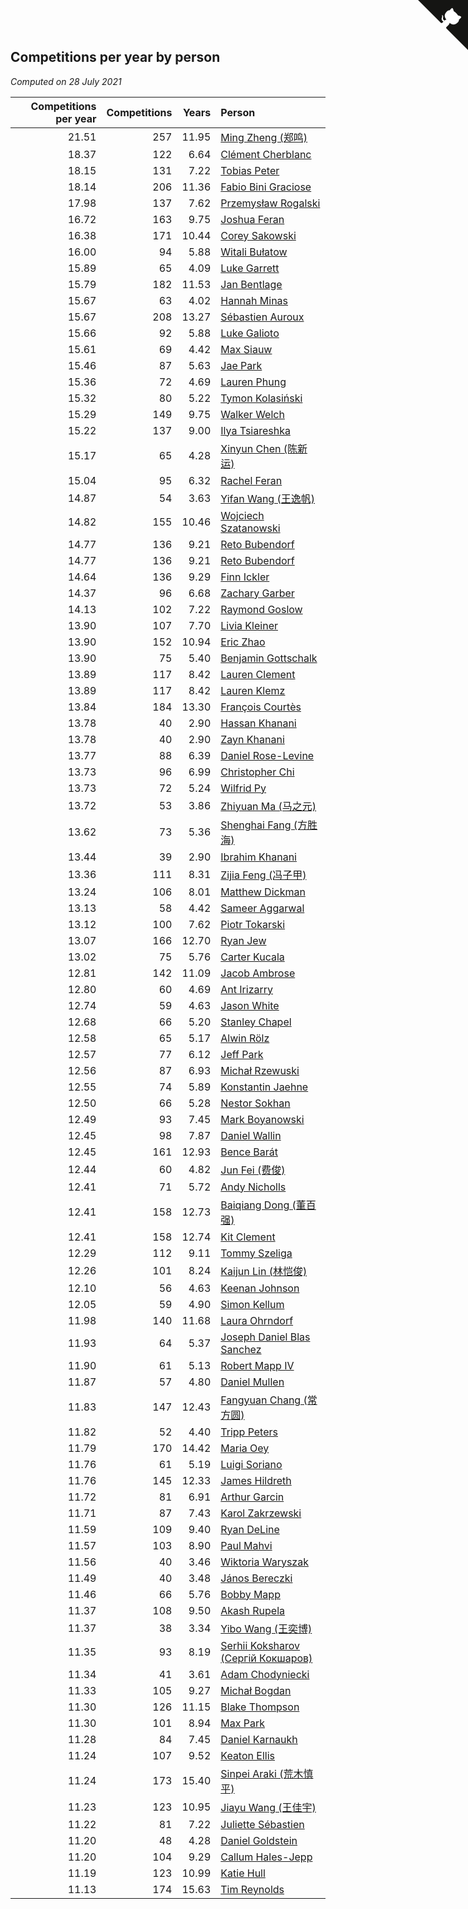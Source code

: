 ## Competitions per year by person

*Computed on 28 July 2021*

| Competitions per year | Competitions | Years | Person |
| ---: | ---: | ---: | :--- |
| 21.51 | 257 | 11.95 | [Ming Zheng (郑鸣)](https://www.worldcubeassociation.org/persons/2009ZHEN11) |
| 18.37 | 122 | 6.64 | [Clément Cherblanc](https://www.worldcubeassociation.org/persons/2014CHER05) |
| 18.15 | 131 | 7.22 | [Tobias Peter](https://www.worldcubeassociation.org/persons/2014PETE03) |
| 18.14 | 206 | 11.36 | [Fabio Bini Graciose](https://www.worldcubeassociation.org/persons/2010GRAC02) |
| 17.98 | 137 | 7.62 | [Przemysław Rogalski](https://www.worldcubeassociation.org/persons/2013ROGA02) |
| 16.72 | 163 | 9.75 | [Joshua Feran](https://www.worldcubeassociation.org/persons/2011FERA01) |
| 16.38 | 171 | 10.44 | [Corey Sakowski](https://www.worldcubeassociation.org/persons/2011SAKO01) |
| 16.00 | 94 | 5.88 | [Witali Bułatow](https://www.worldcubeassociation.org/persons/2015BUAT01) |
| 15.89 | 65 | 4.09 | [Luke Garrett](https://www.worldcubeassociation.org/persons/2017GARR05) |
| 15.79 | 182 | 11.53 | [Jan Bentlage](https://www.worldcubeassociation.org/persons/2010BENT01) |
| 15.67 | 63 | 4.02 | [Hannah Minas](https://www.worldcubeassociation.org/persons/2017MINA04) |
| 15.67 | 208 | 13.27 | [Sébastien Auroux](https://www.worldcubeassociation.org/persons/2008AURO01) |
| 15.66 | 92 | 5.88 | [Luke Galioto](https://www.worldcubeassociation.org/persons/2015GALI02) |
| 15.61 | 69 | 4.42 | [Max Siauw](https://www.worldcubeassociation.org/persons/2017SIAU02) |
| 15.46 | 87 | 5.63 | [Jae Park](https://www.worldcubeassociation.org/persons/2015PARK24) |
| 15.36 | 72 | 4.69 | [Lauren Phung](https://www.worldcubeassociation.org/persons/2016PHUN02) |
| 15.32 | 80 | 5.22 | [Tymon Kolasiński](https://www.worldcubeassociation.org/persons/2016KOLA02) |
| 15.29 | 149 | 9.75 | [Walker Welch](https://www.worldcubeassociation.org/persons/2011WELC01) |
| 15.22 | 137 | 9.00 | [Ilya Tsiareshka](https://www.worldcubeassociation.org/persons/2012TERE01) |
| 15.17 | 65 | 4.28 | [Xinyun Chen (陈新运)](https://www.worldcubeassociation.org/persons/2017CHEN36) |
| 15.04 | 95 | 6.32 | [Rachel Feran](https://www.worldcubeassociation.org/persons/2015FERA01) |
| 14.87 | 54 | 3.63 | [Yifan Wang (王逸帆)](https://www.worldcubeassociation.org/persons/2017WANY29) |
| 14.82 | 155 | 10.46 | [Wojciech Szatanowski](https://www.worldcubeassociation.org/persons/2011SZAT01) |
| 14.77 | 136 | 9.21 | [Reto Bubendorf](https://www.worldcubeassociation.org/persons/2012BUBE01) |
| 14.77 | 136 | 9.21 | [Reto Bubendorf](https://www.worldcubeassociation.org/persons/2012BUBE01) |
| 14.64 | 136 | 9.29 | [Finn Ickler](https://www.worldcubeassociation.org/persons/2012ICKL01) |
| 14.37 | 96 | 6.68 | [Zachary Garber](https://www.worldcubeassociation.org/persons/2014GARB01) |
| 14.13 | 102 | 7.22 | [Raymond Goslow](https://www.worldcubeassociation.org/persons/2014GOSL01) |
| 13.90 | 107 | 7.70 | [Livia Kleiner](https://www.worldcubeassociation.org/persons/2013KLEI03) |
| 13.90 | 152 | 10.94 | [Eric Zhao](https://www.worldcubeassociation.org/persons/2010ZHAO19) |
| 13.90 | 75 | 5.40 | [Benjamin Gottschalk](https://www.worldcubeassociation.org/persons/2016GOTT01) |
| 13.89 | 117 | 8.42 | [Lauren Clement](https://www.worldcubeassociation.org/persons/2013KLEM01) |
| 13.89 | 117 | 8.42 | [Lauren Klemz](https://www.worldcubeassociation.org/persons/2013KLEM01) |
| 13.84 | 184 | 13.30 | [François Courtès](https://www.worldcubeassociation.org/persons/2008COUR01) |
| 13.78 | 40 | 2.90 | [Hassan Khanani](https://www.worldcubeassociation.org/persons/2018KHAN26) |
| 13.78 | 40 | 2.90 | [Zayn Khanani](https://www.worldcubeassociation.org/persons/2018KHAN28) |
| 13.77 | 88 | 6.39 | [Daniel Rose-Levine](https://www.worldcubeassociation.org/persons/2015ROSE01) |
| 13.73 | 96 | 6.99 | [Christopher Chi](https://www.worldcubeassociation.org/persons/2014CHIC01) |
| 13.73 | 72 | 5.24 | [Wilfrid Py](https://www.worldcubeassociation.org/persons/2016PYWI01) |
| 13.72 | 53 | 3.86 | [Zhiyuan Ma (马之元)](https://www.worldcubeassociation.org/persons/2017MAZH04) |
| 13.62 | 73 | 5.36 | [Shenghai Fang (方胜海)](https://www.worldcubeassociation.org/persons/2016FANG01) |
| 13.44 | 39 | 2.90 | [Ibrahim Khanani](https://www.worldcubeassociation.org/persons/2018KHAN27) |
| 13.36 | 111 | 8.31 | [Zijia Feng (冯子甲)](https://www.worldcubeassociation.org/persons/2013FENG02) |
| 13.24 | 106 | 8.01 | [Matthew Dickman](https://www.worldcubeassociation.org/persons/2013DICK01) |
| 13.13 | 58 | 4.42 | [Sameer Aggarwal](https://www.worldcubeassociation.org/persons/2017AGGA01) |
| 13.12 | 100 | 7.62 | [Piotr Tokarski](https://www.worldcubeassociation.org/persons/2013TOKA01) |
| 13.07 | 166 | 12.70 | [Ryan Jew](https://www.worldcubeassociation.org/persons/2008JEWR01) |
| 13.02 | 75 | 5.76 | [Carter Kucala](https://www.worldcubeassociation.org/persons/2015KUCA01) |
| 12.81 | 142 | 11.09 | [Jacob Ambrose](https://www.worldcubeassociation.org/persons/2010AMBR01) |
| 12.80 | 60 | 4.69 | [Ant Irizarry](https://www.worldcubeassociation.org/persons/2016IRIZ02) |
| 12.74 | 59 | 4.63 | [Jason White](https://www.worldcubeassociation.org/persons/2016WHIT16) |
| 12.68 | 66 | 5.20 | [Stanley Chapel](https://www.worldcubeassociation.org/persons/2016CHAP04) |
| 12.58 | 65 | 5.17 | [Alwin Rölz](https://www.worldcubeassociation.org/persons/2016ROLZ01) |
| 12.57 | 77 | 6.12 | [Jeff Park](https://www.worldcubeassociation.org/persons/2015PARK08) |
| 12.56 | 87 | 6.93 | [Michał Rzewuski](https://www.worldcubeassociation.org/persons/2014RZEW01) |
| 12.55 | 74 | 5.89 | [Konstantin Jaehne](https://www.worldcubeassociation.org/persons/2015JAEH01) |
| 12.50 | 66 | 5.28 | [Nestor Sokhan](https://www.worldcubeassociation.org/persons/2016SOKH01) |
| 12.49 | 93 | 7.45 | [Mark Boyanowski](https://www.worldcubeassociation.org/persons/2014BOYA01) |
| 12.45 | 98 | 7.87 | [Daniel Wallin](https://www.worldcubeassociation.org/persons/2013WALL03) |
| 12.45 | 161 | 12.93 | [Bence Barát](https://www.worldcubeassociation.org/persons/2008BARA01) |
| 12.44 | 60 | 4.82 | [Jun Fei (费俊)](https://www.worldcubeassociation.org/persons/2016FEIJ02) |
| 12.41 | 71 | 5.72 | [Andy Nicholls](https://www.worldcubeassociation.org/persons/2015NICH04) |
| 12.41 | 158 | 12.73 | [Baiqiang Dong (董百强)](https://www.worldcubeassociation.org/persons/2008DONG06) |
| 12.41 | 158 | 12.74 | [Kit Clement](https://www.worldcubeassociation.org/persons/2008CLEM01) |
| 12.29 | 112 | 9.11 | [Tommy Szeliga](https://www.worldcubeassociation.org/persons/2012SZEL01) |
| 12.26 | 101 | 8.24 | [Kaijun Lin (林恺俊)](https://www.worldcubeassociation.org/persons/2013LINK01) |
| 12.10 | 56 | 4.63 | [Keenan Johnson](https://www.worldcubeassociation.org/persons/2016JOHN30) |
| 12.05 | 59 | 4.90 | [Simon Kellum](https://www.worldcubeassociation.org/persons/2016KELL12) |
| 11.98 | 140 | 11.68 | [Laura Ohrndorf](https://www.worldcubeassociation.org/persons/2009OHRN01) |
| 11.93 | 64 | 5.37 | [Joseph Daniel Blas Sanchez](https://www.worldcubeassociation.org/persons/2016SANC08) |
| 11.90 | 61 | 5.13 | [Robert Mapp IV](https://www.worldcubeassociation.org/persons/2016IVRO01) |
| 11.87 | 57 | 4.80 | [Daniel Mullen](https://www.worldcubeassociation.org/persons/2016MULL04) |
| 11.83 | 147 | 12.43 | [Fangyuan Chang (常方圆)](https://www.worldcubeassociation.org/persons/2009CHAN04) |
| 11.82 | 52 | 4.40 | [Tripp Peters](https://www.worldcubeassociation.org/persons/2017PETE04) |
| 11.79 | 170 | 14.42 | [Maria Oey](https://www.worldcubeassociation.org/persons/2007OEYM01) |
| 11.76 | 61 | 5.19 | [Luigi Soriano](https://www.worldcubeassociation.org/persons/2016SORI04) |
| 11.76 | 145 | 12.33 | [James Hildreth](https://www.worldcubeassociation.org/persons/2009HILD01) |
| 11.72 | 81 | 6.91 | [Arthur Garcin](https://www.worldcubeassociation.org/persons/2014GARC27) |
| 11.71 | 87 | 7.43 | [Karol Zakrzewski](https://www.worldcubeassociation.org/persons/2014ZAKR01) |
| 11.59 | 109 | 9.40 | [Ryan DeLine](https://www.worldcubeassociation.org/persons/2012DELI01) |
| 11.57 | 103 | 8.90 | [Paul Mahvi](https://www.worldcubeassociation.org/persons/2012MAHV01) |
| 11.56 | 40 | 3.46 | [Wiktoria Waryszak](https://www.worldcubeassociation.org/persons/2018WARY01) |
| 11.49 | 40 | 3.48 | [János Bereczki](https://www.worldcubeassociation.org/persons/2018BERE01) |
| 11.46 | 66 | 5.76 | [Bobby Mapp](https://www.worldcubeassociation.org/persons/2015MAPP01) |
| 11.37 | 108 | 9.50 | [Akash Rupela](https://www.worldcubeassociation.org/persons/2012RUPE01) |
| 11.37 | 38 | 3.34 | [Yibo Wang (王奕博)](https://www.worldcubeassociation.org/persons/2018WANG39) |
| 11.35 | 93 | 8.19 | [Serhii Koksharov (Сергій Кокшаров)](https://www.worldcubeassociation.org/persons/2013KOKS01) |
| 11.34 | 41 | 3.61 | [Adam Chodyniecki](https://www.worldcubeassociation.org/persons/2017CHOD02) |
| 11.33 | 105 | 9.27 | [Michał Bogdan](https://www.worldcubeassociation.org/persons/2012BOGD01) |
| 11.30 | 126 | 11.15 | [Blake Thompson](https://www.worldcubeassociation.org/persons/2010THOM03) |
| 11.30 | 101 | 8.94 | [Max Park](https://www.worldcubeassociation.org/persons/2012PARK03) |
| 11.28 | 84 | 7.45 | [Daniel Karnaukh](https://www.worldcubeassociation.org/persons/2014KARN02) |
| 11.24 | 107 | 9.52 | [Keaton Ellis](https://www.worldcubeassociation.org/persons/2012ELLI01) |
| 11.24 | 173 | 15.40 | [Sinpei Araki (荒木慎平)](https://www.worldcubeassociation.org/persons/2006ARAK01) |
| 11.23 | 123 | 10.95 | [Jiayu Wang (王佳宇)](https://www.worldcubeassociation.org/persons/2010WANG53) |
| 11.22 | 81 | 7.22 | [Juliette Sébastien](https://www.worldcubeassociation.org/persons/2014SEBA01) |
| 11.20 | 48 | 4.28 | [Daniel Goldstein](https://www.worldcubeassociation.org/persons/2017GOLD01) |
| 11.20 | 104 | 9.29 | [Callum Hales-Jepp](https://www.worldcubeassociation.org/persons/2012HALE01) |
| 11.19 | 123 | 10.99 | [Katie Hull](https://www.worldcubeassociation.org/persons/2010HULL01) |
| 11.13 | 174 | 15.63 | [Tim Reynolds](https://www.worldcubeassociation.org/persons/2005REYN01) |


<a href="https://github.com/jonatanklosko/wca_statistics" class="github-corner" aria-label="View source on Github"><svg width="80" height="80" viewBox="0 0 250 250" style="fill:#151513; color:#fff; position: absolute; top: 0; border: 0; right: 0;" aria-hidden="true"><path d="M0,0 L115,115 L130,115 L142,142 L250,250 L250,0 Z"></path><path d="M128.3,109.0 C113.8,99.7 119.0,89.6 119.0,89.6 C122.0,82.7 120.5,78.6 120.5,78.6 C119.2,72.0 123.4,76.3 123.4,76.3 C127.3,80.9 125.5,87.3 125.5,87.3 C122.9,97.6 130.6,101.9 134.4,103.2" fill="currentColor" style="transform-origin: 130px 106px;" class="octo-arm"></path><path d="M115.0,115.0 C114.9,115.1 118.7,116.5 119.8,115.4 L133.7,101.6 C136.9,99.2 139.9,98.4 142.2,98.6 C133.8,88.0 127.5,74.4 143.8,58.0 C148.5,53.4 154.0,51.2 159.7,51.0 C160.3,49.4 163.2,43.6 171.4,40.1 C171.4,40.1 176.1,42.5 178.8,56.2 C183.1,58.6 187.2,61.8 190.9,65.4 C194.5,69.0 197.7,73.2 200.1,77.6 C213.8,80.2 216.3,84.9 216.3,84.9 C212.7,93.1 206.9,96.0 205.4,96.6 C205.1,102.4 203.0,107.8 198.3,112.5 C181.9,128.9 168.3,122.5 157.7,114.1 C157.9,116.9 156.7,120.9 152.7,124.9 L141.0,136.5 C139.8,137.7 141.6,141.9 141.8,141.8 Z" fill="currentColor" class="octo-body"></path></svg></a><style>.github-corner:hover .octo-arm{animation:octocat-wave 560ms ease-in-out}@keyframes octocat-wave{0%,100%{transform:rotate(0)}20%,60%{transform:rotate(-25deg)}40%,80%{transform:rotate(10deg)}}@media (max-width:500px){.github-corner:hover .octo-arm{animation:none}.github-corner .octo-arm{animation:octocat-wave 560ms ease-in-out}}</style>
